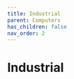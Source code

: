 ```yaml
---
title: Industrial
parent: Computers
has_children: false
nav_order: 2
---
```


# Industrial

<!-- TODO -->
